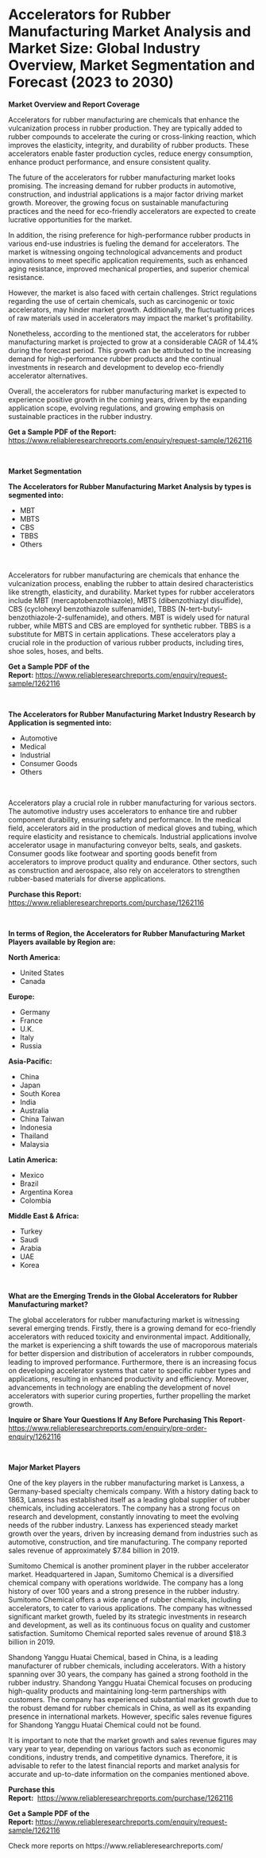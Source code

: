 <p><h1>Accelerators for Rubber Manufacturing Market Analysis and Market Size: Global Industry Overview, Market Segmentation and Forecast (2023 to 2030)</h1></p><p><strong>Market Overview and Report Coverage</strong></p>
<p><p>Accelerators for rubber manufacturing are chemicals that enhance the vulcanization process in rubber production. They are typically added to rubber compounds to accelerate the curing or cross-linking reaction, which improves the elasticity, integrity, and durability of rubber products. These accelerators enable faster production cycles, reduce energy consumption, enhance product performance, and ensure consistent quality.</p><p>The future of the accelerators for rubber manufacturing market looks promising. The increasing demand for rubber products in automotive, construction, and industrial applications is a major factor driving market growth. Moreover, the growing focus on sustainable manufacturing practices and the need for eco-friendly accelerators are expected to create lucrative opportunities for the market.</p><p>In addition, the rising preference for high-performance rubber products in various end-use industries is fueling the demand for accelerators. The market is witnessing ongoing technological advancements and product innovations to meet specific application requirements, such as enhanced aging resistance, improved mechanical properties, and superior chemical resistance.</p><p>However, the market is also faced with certain challenges. Strict regulations regarding the use of certain chemicals, such as carcinogenic or toxic accelerators, may hinder market growth. Additionally, the fluctuating prices of raw materials used in accelerators may impact the market's profitability.</p><p>Nonetheless, according to the mentioned stat, the accelerators for rubber manufacturing market is projected to grow at a considerable CAGR of 14.4% during the forecast period. This growth can be attributed to the increasing demand for high-performance rubber products and the continual investments in research and development to develop eco-friendly accelerator alternatives.</p><p>Overall, the accelerators for rubber manufacturing market is expected to experience positive growth in the coming years, driven by the expanding application scope, evolving regulations, and growing emphasis on sustainable practices in the rubber industry.</p></p>
<p><strong>Get a Sample PDF of the Report:</strong> <a href="https://www.reliableresearchreports.com/enquiry/request-sample/1262116">https://www.reliableresearchreports.com/enquiry/request-sample/1262116</a></p>
<p>&nbsp;</p>
<p><strong>Market Segmentation</strong></p>
<p><strong>The Accelerators for Rubber Manufacturing Market Analysis by types is segmented into:</strong></p>
<p><ul><li>MBT</li><li>MBTS</li><li>CBS</li><li>TBBS</li><li>Others</li></ul></p>
<p>&nbsp;</p>
<p><p>Accelerators for rubber manufacturing are chemicals that enhance the vulcanization process, enabling the rubber to attain desired characteristics like strength, elasticity, and durability. Market types for rubber accelerators include MBT (mercaptobenzothiazole), MBTS (dibenzothiazyl disulfide), CBS (cyclohexyl benzothiazole sulfenamide), TBBS (N-tert-butyl-benzothiazole-2-sulfenamide), and others. MBT is widely used for natural rubber, while MBTS and CBS are employed for synthetic rubber. TBBS is a substitute for MBTS in certain applications. These accelerators play a crucial role in the production of various rubber products, including tires, shoe soles, hoses, and belts.</p></p>
<p><strong>Get a Sample PDF of the Report:</strong>&nbsp;<a href="https://www.reliableresearchreports.com/enquiry/request-sample/1262116">https://www.reliableresearchreports.com/enquiry/request-sample/1262116</a></p>
<p>&nbsp;</p>
<p><strong>The Accelerators for Rubber Manufacturing Market Industry Research by Application is segmented into:</strong></p>
<p><ul><li>Automotive</li><li>Medical</li><li>Industrial</li><li>Consumer Goods</li><li>Others</li></ul></p>
<p>&nbsp;</p>
<p><p>Accelerators play a crucial role in rubber manufacturing for various sectors. The automotive industry uses accelerators to enhance tire and rubber component durability, ensuring safety and performance. In the medical field, accelerators aid in the production of medical gloves and tubing, which require elasticity and resistance to chemicals. Industrial applications involve accelerator usage in manufacturing conveyor belts, seals, and gaskets. Consumer goods like footwear and sporting goods benefit from accelerators to improve product quality and endurance. Other sectors, such as construction and aerospace, also rely on accelerators to strengthen rubber-based materials for diverse applications.</p></p>
<p><strong>Purchase this Report:</strong>&nbsp; <a href="https://www.reliableresearchreports.com/purchase/1262116">https://www.reliableresearchreports.com/purchase/1262116</a></p>
<p>&nbsp;</p>
<p><strong>In terms of Region, the Accelerators for Rubber Manufacturing Market Players available by Region are:</strong></p>
<p>
    <p> <strong> North America: </strong>
        <ul>
            <li>United States</li>
            <li>Canada</li>
        </ul>
        </p> 
    <p> <strong> Europe: </strong>
        <ul>
            <li>Germany</li>
            <li>France</li>
            <li>U.K.</li>
            <li>Italy</li>
            <li>Russia</li>
        </ul>
        </p> 
    <p> <strong> Asia-Pacific: </strong>
        <ul>
            <li>China</li>
            <li>Japan</li>
            <li>South Korea</li>
            <li>India</li>
            <li>Australia</li>
            <li>China Taiwan</li>
            <li>Indonesia</li>
            <li>Thailand</li>
            <li>Malaysia</li>
        </ul>
        </p> 
    <p> <strong> Latin America: </strong>
        <ul>
            <li>Mexico</li>
            <li>Brazil</li>
            <li>Argentina Korea</li>
            <li>Colombia</li>
        </ul>
        </p> 
    <p> <strong> Middle East & Africa: </strong>
        <ul>
            <li>Turkey</li>
            <li>Saudi</li>
            <li>Arabia</li>
            <li>UAE</li>
            <li>Korea</li>
        </ul>
    </p>
    </p>
<p>&nbsp;</p>
<p><strong>What are the Emerging Trends in the Global Accelerators for Rubber Manufacturing market?</strong></p>
<p><p>The global accelerators for rubber manufacturing market is witnessing several emerging trends. Firstly, there is a growing demand for eco-friendly accelerators with reduced toxicity and environmental impact. Additionally, the market is experiencing a shift towards the use of macroporous materials for better dispersion and distribution of accelerators in rubber compounds, leading to improved performance. Furthermore, there is an increasing focus on developing accelerator systems that cater to specific rubber types and applications, resulting in enhanced productivity and efficiency. Moreover, advancements in technology are enabling the development of novel accelerators with superior curing properties, further propelling the market growth.</p></p>
<p><strong>Inquire or Share Your Questions If Any Before Purchasing This Report</strong>- <a href="https://www.reliableresearchreports.com/enquiry/pre-order-enquiry/1262116">https://www.reliableresearchreports.com/enquiry/pre-order-enquiry/1262116</a></p>
<p>&nbsp;</p>
<p><strong>Major Market Players</strong></p>
<p><p>One of the key players in the rubber manufacturing market is Lanxess, a Germany-based specialty chemicals company. With a history dating back to 1863, Lanxess has established itself as a leading global supplier of rubber chemicals, including accelerators. The company has a strong focus on research and development, constantly innovating to meet the evolving needs of the rubber industry. Lanxess has experienced steady market growth over the years, driven by increasing demand from industries such as automotive, construction, and tire manufacturing. The company reported sales revenue of approximately $7.84 billion in 2019.</p><p>Sumitomo Chemical is another prominent player in the rubber accelerator market. Headquartered in Japan, Sumitomo Chemical is a diversified chemical company with operations worldwide. The company has a long history of over 100 years and a strong presence in the rubber industry. Sumitomo Chemical offers a wide range of rubber chemicals, including accelerators, to cater to various applications. The company has witnessed significant market growth, fueled by its strategic investments in research and development, as well as its continuous focus on quality and customer satisfaction. Sumitomo Chemical reported sales revenue of around $18.3 billion in 2019.</p><p>Shandong Yanggu Huatai Chemical, based in China, is a leading manufacturer of rubber chemicals, including accelerators. With a history spanning over 30 years, the company has gained a strong foothold in the rubber industry. Shandong Yanggu Huatai Chemical focuses on producing high-quality products and maintaining long-term partnerships with customers. The company has experienced substantial market growth due to the robust demand for rubber chemicals in China, as well as its expanding presence in international markets. However, specific sales revenue figures for Shandong Yanggu Huatai Chemical could not be found.</p><p>It is important to note that the market growth and sales revenue figures may vary year to year, depending on various factors such as economic conditions, industry trends, and competitive dynamics. Therefore, it is advisable to refer to the latest financial reports and market analysis for accurate and up-to-date information on the companies mentioned above.</p></p>
<p><strong>Purchase this Report:</strong>&nbsp;&nbsp;<a href="https://www.reliableresearchreports.com/purchase/1262116">https://www.reliableresearchreports.com/purchase/1262116</a></p>
<p></p>
<p><strong>Get a Sample PDF of the Report:</strong>&nbsp;<a href="https://www.reliableresearchreports.com/enquiry/request-sample/1262116">https://www.reliableresearchreports.com/enquiry/request-sample/1262116</a></p>
<p>Check more reports on https://www.reliableresearchreports.com/</p>